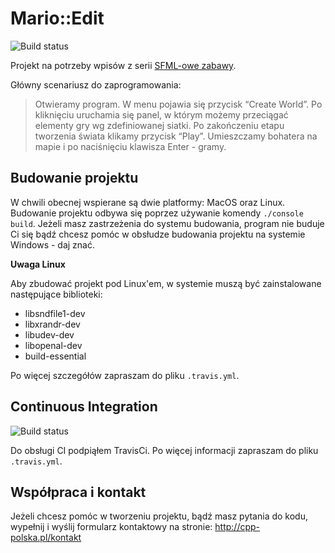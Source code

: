 # Mario::Edit

![Build status](https://api.travis-ci.org/CppPolska/MarioEdit.svg?branch=master)

Projekt na potrzeby wpisów z serii [SFML-owe zabawy](http://cpp-polska.pl/tag/sfmlowe%20zabawy).

Główny scenariusz do zaprogramowania:

> Otwieramy program. W menu pojawia się przycisk “Create World”. Po kliknięciu uruchamia się panel, w którym możemy przeciągać elementy gry wg zdefiniowanej siatki. Po zakończeniu etapu tworzenia świata klikamy przycisk “Play”. Umieszczamy bohatera na mapie i po naciśnięciu klawisza Enter - gramy.

## Budowanie projektu

W chwili obecnej wspierane są dwie platformy: MacOS oraz Linux. Budowanie projektu odbywa się poprzez używanie komendy `./console build`.
Jeżeli masz zastrzeżenia do systemu budowania, program nie buduje Ci się bądź chcesz pomóc w obsłudze budowania projektu na systemie Windows - daj znać.

__Uwaga Linux__

Aby zbudować projekt pod Linux'em, w systemie muszą być zainstalowane następujące biblioteki:

- libsndfile1-dev
- libxrandr-dev
- libudev-dev
- libopenal-dev
- build-essential

Po więcej szczegółów zapraszam do pliku `.travis.yml`.


## Continuous Integration

![Build status](https://api.travis-ci.org/CppPolska/MarioEdit.svg?branch=master)

Do obsługi CI podpiąłem TravisCi. Po więcej informacji zapraszam do pliku `.travis.yml`.

## Współpraca i kontakt

Jeżeli chcesz pomóc w tworzeniu projektu, bądź masz pytania do kodu, wypełnij i wyślij formularz kontaktowy na stronie: http://cpp-polska.pl/kontakt